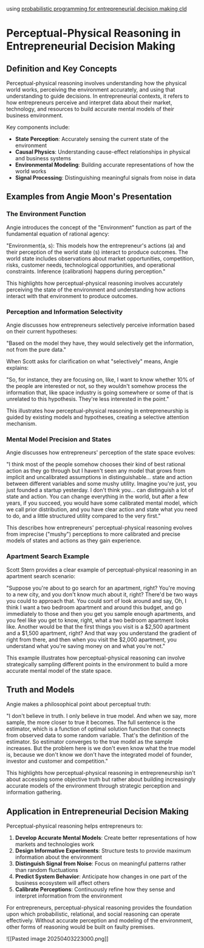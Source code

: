 using [probabilistic programming for entrepreneurial decision making cld](https://claude.ai/chat/35128a4d-508e-4b29-8a46-5e865c883d08)
# Perceptual-Physical Reasoning in Entrepreneurial Decision Making

## Definition and Key Concepts

Perceptual-physical reasoning involves understanding how the physical world works, perceiving the environment accurately, and using that understanding to guide decisions. In entrepreneurial contexts, it refers to how entrepreneurs perceive and interpret data about their market, technology, and resources to build accurate mental models of their business environment.

Key components include:

- **State Perception**: Accurately sensing the current state of the environment
- **Causal Physics**: Understanding cause-effect relationships in physical and business systems
- **Environmental Modeling**: Building accurate representations of how the world works
- **Signal Processing**: Distinguishing meaningful signals from noise in data

## Examples from Angie Moon's Presentation

### The Environment Function

Angie introduces the concept of the "Environment" function as part of the fundamental equation of rational agency:

"Environment(a, s): This models how the entrepreneur's actions (a) and their perception of the world state (s) interact to produce outcomes. The world state includes observations about market opportunities, competition, risks, customer needs, technological opportunities, and operational constraints. Inference (calibration) happens during perception."

This highlights how perceptual-physical reasoning involves accurately perceiving the state of the environment and understanding how actions interact with that environment to produce outcomes.

### Perception and Information Selectivity

Angie discusses how entrepreneurs selectively perceive information based on their current hypotheses:

"Based on the model they have, they would selectively get the information, not from the pure data."

When Scott asks for clarification on what "selectively" means, Angie explains:

"So, for instance, they are focusing on, like, I want to know whether 10% of the people are interested or not, so they wouldn't somehow process the information that, like space industry is going somewhere or some of that is unrelated to this hypothesis. They're less interested in the point."

This illustrates how perceptual-physical reasoning in entrepreneurship is guided by existing models and hypotheses, creating a selective attention mechanism.

### Mental Model Precision and States

Angie discusses how entrepreneurs' perception of the state space evolves:

"I think most of the people somehow chooses their kind of best rational action as they go through but I haven't seen any model that grows from implicit and uncalibrated assumptions in distinguishable... state and action between different variables and some mushy utility. Imagine you're just, you just founded a startup yesterday. I don't think you... can distinguish a lot of state and action. You can change everything in the world, but after a few years, if you succeed, you would have some calibrated mental model, which we call prior distribution, and you have clear action and state what you need to do, and a little structured utility compared to the very first."

This describes how entrepreneurs' perceptual-physical reasoning evolves from imprecise ("mushy") perceptions to more calibrated and precise models of states and actions as they gain experience.

### Apartment Search Example

Scott Stern provides a clear example of perceptual-physical reasoning in an apartment search scenario:

"Suppose you're about to go search for an apartment, right? You're moving to a new city, and you don't know much about it, right? There'd be two ways you could to approach that. You could sort of look around and say, Oh, I think I want a two bedroom apartment and around this budget, and go immediately to those and then you get you sample enough apartments, and you feel like you get to know, right, what a two bedroom apartment looks like. Another would be that the first things you visit is a $2,500 apartment and a $1,500 apartment, right? And that way you understand the gradient of right from there, and then when you visit the $2,000 apartment, you understand what you're saving money on and what you're not."

This example illustrates how perceptual-physical reasoning can involve strategically sampling different points in the environment to build a more accurate mental model of the state space.

## Truth and Models

Angie makes a philosophical point about perceptual truth:

"I don't believe in truth. I only believe in true model. And when we say, more sample, the more closer to true it becomes. The full sentence is the estimator, which is a function of optimal solution function that connects from observed data to some random variable. That's the definition of the estimator. So estimator converges to the true model as the sample increases. But the problem here is we don't even know what the true model is, because we don't know we don't have the integrated model of founder, investor and customer and competition."

This highlights how perceptual-physical reasoning in entrepreneurship isn't about accessing some objective truth but rather about building increasingly accurate models of the environment through strategic perception and information gathering.

## Application in Entrepreneurial Decision Making

Perceptual-physical reasoning helps entrepreneurs to:

1. **Develop Accurate Mental Models**: Create better representations of how markets and technologies work
2. **Design Informative Experiments**: Structure tests to provide maximum information about the environment
3. **Distinguish Signal from Noise**: Focus on meaningful patterns rather than random fluctuations
4. **Predict System Behavior**: Anticipate how changes in one part of the business ecosystem will affect others
5. **Calibrate Perceptions**: Continuously refine how they sense and interpret information from the environment

For entrepreneurs, perceptual-physical reasoning provides the foundation upon which probabilistic, relational, and social reasoning can operate effectively. Without accurate perception and modeling of the environment, other forms of reasoning would be built on faulty premises.

![[Pasted image 20250403223000.png]]